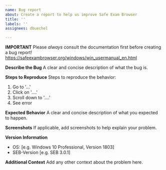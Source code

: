 ```yaml
---
name: Bug report
about: Create a report to help us improve Safe Exam Browser
title: ''
labels: ''
assignees: dbuechel

---
```


**IMPORTANT**
Please _always_ consult the documentation first before creating a bug report!
https://safeexambrowser.org/windows/win_usermanual_en.html

**Describe the Bug**
A clear and concise description of what the bug is.

**Steps to Reproduce**
Steps to reproduce the behavior:
1. Go to '...'
2. Click on '....'
3. Scroll down to '....'
4. See error

**Expected Behavior**
A clear and concise description of what you expected to happen.

**Screenshots**
If applicable, add screenshots to help explain your problem.

**Version Information**
 - OS: [e.g. Windows 10 Professional, Version 1803]
 - SEB-Version [e.g. SEB 3.0.1]

**Additional Context**
Add any other context about the problem here.
